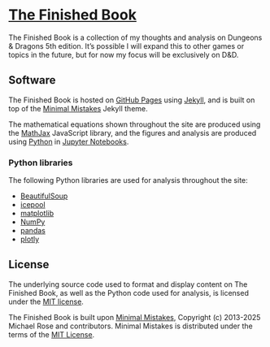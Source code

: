 # [The Finished Book](https://tomedunn.github.io/the-finished-book/)

The Finished Book is a collection of my thoughts and analysis on Dungeons & Dragons 5th edition. It’s possible I will expand this to other games or topics in the future, but for now my focus will be exclusively on D&D.

## Software

The Finished Book is hosted on [GitHub Pages](https://pages.github.com/) using [Jekyll](https://jekyllrb.com/), and is built on top of the [Minimal Mistakes](https://github.com/mmistakes/minimal-mistakes) Jekyll theme.

The mathematical equations shown throughout the site are produced using the [MathJax](https://www.mathjax.org/) JavaScript library, and the figures and analysis are produced using [Python](https://www.python.org/) in [Jupyter Notebooks](https://jupyter.org/).

### Python libraries

The following Python libraries are used for analysis throughout the site:

 * [BeautifulSoup](https://www.crummy.com/software/BeautifulSoup/)
 * [icepool](https://pypi.org/project/icepool/)
 * [matplotlib](https://matplotlib.org/)
 * [NumPy](https://numpy.org/)
 * [pandas](https://pandas.pydata.org/)
 * [plotly](https://plotly.com/python/)

## License

The underlying source code used to format and display content on The Finished Book, as well as the Python code used for analysis, is licensed under the [MIT license](LICENSE.md).

The Finished Book is built upon [Minimal Mistakes](https://github.com/mmistakes/minimal-mistakes),
Copyright (c) 2013-2025 Michael Rose and contributors.
Minimal Mistakes is distributed under the terms of the [MIT License](http://opensource.org/licenses/MIT).